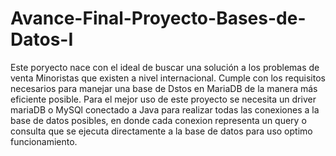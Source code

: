 # Avance-Final-Proyecto-Bases-de-Datos-I
Este poryecto nace con el ideal de buscar una solución a los problemas de venta Minoristas que existen a nivel internacional. Cumple con los requisitos necesarios para manejar una base de Dstos en MariaDB de la manera más eficiente posible.
Para el mejor uso de este proyecto se necesita un driver mariaDB o MySQl conectado a Java para realizar todas las conexiones a la base de datos posibles, en donde cada conexion representa un query o consulta que se ejecuta directamente a la base de datos para uso optimo funcionamiento.
